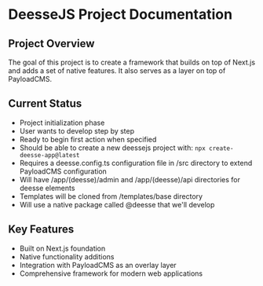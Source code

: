 # DeesseJS Project Documentation

## Project Overview
The goal of this project is to create a framework that builds on top of Next.js and adds a set of native features. It also serves as a layer on top of PayloadCMS.

## Current Status
- Project initialization phase
- User wants to develop step by step
- Ready to begin first action when specified
- Should be able to create a new deessejs project with: `npx create-deesse-app@latest`
- Requires a deesse.config.ts configuration file in /src directory to extend PayloadCMS configuration
- Will have /app/(deesse)/admin and /app/(deesse)/api directories for deesse elements
- Templates will be cloned from /templates/base directory
- Will use a native package called @deesse that we'll develop

## Key Features
- Built on Next.js foundation
- Native functionality additions
- Integration with PayloadCMS as an overlay layer
- Comprehensive framework for modern web applications